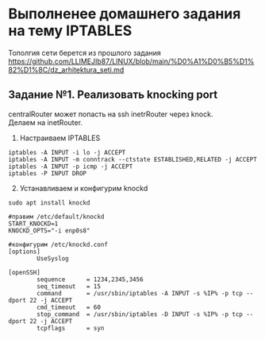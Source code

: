 # Выполненее домашнего задания на тему IPTABLES
Тополгия сети берется из прошлого задания   https://github.com/LLlMEJIb87/LINUX/blob/main/%D0%A1%D0%B5%D1%82%D1%8C/dz_arhitektura_seti.md    
## Задание №1. Реализовать knocking port
centralRouter может попасть на ssh inetrRouter через knock.     
Делаем на inetRouter.
1. Настраиваем IPTABLES
```
iptables -A INPUT -i lo -j ACCEPT
iptables -A INPUT -m conntrack --ctstate ESTABLISHED,RELATED -j ACCEPT
iptables -A INPUT -p icmp -j ACCEPT
iptables -P INPUT DROP
```
2. Устанавливаем и конфигурим knockd
```
sudo apt install knockd

#правим /etc/default/knockd
START_KNOCKD=1
KNOCKD_OPTS="-i enp0s8"

#конфигурим /etc/knockd.conf
[options]
        UseSyslog

[openSSH]
        sequence      = 1234,2345,3456
        seq_timeout   = 15
        command       = /usr/sbin/iptables -A INPUT -s %IP% -p tcp --dport 22 -j ACCEPT
        cmd_timeout   = 60
        stop_command  = /usr/sbin/iptables -D INPUT -s %IP% -p tcp --dport 22 -j ACCEPT
        tcpflags      = syn
```
